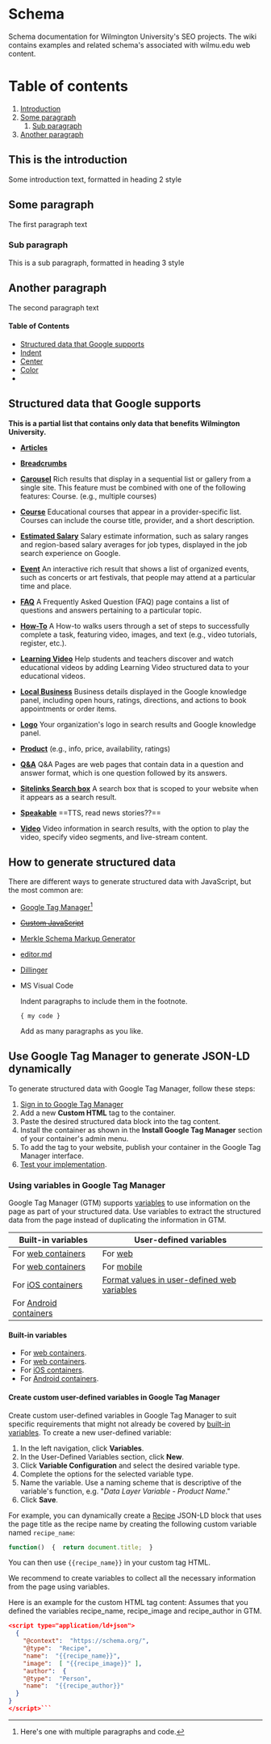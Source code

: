 # Schema
Schema documentation for Wilmington University's SEO projects. The wiki contains examples and related schema's associated with wilmu.edu web content.
# Table of contents
1. [Introduction](#introduction)
2. [Some paragraph](#paragraph1)
    1. [Sub paragraph](#subparagraph1)
3. [Another paragraph](#paragraph2)

## This is the introduction <a name="introduction"></a>
Some introduction text, formatted in heading 2 style

## Some paragraph <a name="paragraph1"></a>
The first paragraph text

### Sub paragraph <a name="subparagraph1"></a>
This is a sub paragraph, formatted in heading 3 style

## Another paragraph <a name="paragraph2"></a>
The second paragraph text
#### Table of Contents

- [Structured data that Google supports](#underline)
- [Indent](#indent)
- [Center](#center)
- [Color](#color)
- 
## Structured data that Google supports 
**This is a partial list that contains only data that benefits Wilmington University.**
- **[Articles](https://developers.google.com/search/docs/appearance/structured-data/article)**
- **[Breadcrumbs](https://developers.google.com/search/docs/appearance/structured-data/breadcrumb)**
- **[Carousel](https://developers.google.com/search/docs/appearance/structured-data/carousel)**
Rich results that display in a sequential list or gallery from a single site. This feature must be combined with one of the following features: Course. (e.g., multiple courses)

- **[Course](https://developers.google.com/search/docs/appearance/structured-data/course)**
Educational courses that appear in a provider-specific list. Courses can include the course title, provider, and a short description.
- **[Estimated Salary](https://developers.google.com/search/docs/appearance/structured-data/estimated-salary)**
Salary estimate information, such as salary ranges and region-based salary averages for job types, displayed in the job search experience on Google.
- **[Event](https://developers.google.com/search/docs/appearance/structured-data/event)**
An interactive rich result that shows a list of organized events, such as concerts or art festivals, that people may attend at a particular time and place.
- **[FAQ](https://developers.google.com/search/docs/appearance/structured-data/faqpage)**
A Frequently Asked Question (FAQ) page contains a list of questions and answers pertaining to a particular topic.
- **[How-To](https://developers.google.com/search/docs/appearance/structured-data/how-to)**
A How-to walks users through a set of steps to successfully complete a task, featuring video, images, and text (e.g., video tutorials, register, etc.).
- **[Learning Video](https://developers.google.com/search/docs/appearance/structured-data/learning-video)**
Help students and teachers discover and watch educational videos by adding Learning Video structured data to your educational videos.
- **[Local Business](https://developers.google.com/search/docs/appearance/structured-data/local-business)**
Business details displayed in the Google knowledge panel, including open hours, ratings, directions, and actions to book appointments or order items.
- **[Logo](https://developers.google.com/search/docs/appearance/structured-data/logo)**
Your organization's logo in search results and Google knowledge panel.
- **[Product](https://developers.google.com/search/docs/appearance/structured-data/product)**
(e.g., info, price, availability, ratings)
- **[Q&A](https://developers.google.com/search/docs/appearance/structured-data/qapage)**
Q&A Pages are web pages that contain data in a question and answer format, which is one question followed by its answers.
- **[Sitelinks Search box](https://developers.google.com/search/docs/appearance/structured-data/sitelinks-searchbox)**
A search box that is scoped to your website when it appears as a search result.
- **[Speakable](https://developers.google.com/search/docs/appearance/structured-data/speakable)**
==TTS, read news stories??==
- **[Video](https://developers.google.com/search/docs/appearance/structured-data/video)**
Video information in search results, with the option to play the video, specify video segments, and live-stream content.

## How to generate structured data

There are different ways to generate structured data with JavaScript, but the most common are:

- [Google Tag Manager](https://developers.google.com/search/docs/appearance/structured-data/generate-structured-data-with-javascript#use-google-tag-manager)[^bignote]
- ~~[Custom JavaScript](https://developers.google.com/search/docs/appearance/structured-data/generate-structured-data-with-javascript#custom-javascript)~~
- [Merkle Schema Markup Generator](https://technicalseo.com/tools/schema-markup-generator/)
- [editor.md](https://pandao.github.io/editor.md/en.html)
- [Dillinger](https://dillinger.io/)
- MS Visual Code
  [^bignote]: Here's one with multiple paragraphs and code.

    Indent paragraphs to include them in the footnote.

    `{ my code }`

    Add as many paragraphs as you like.
## Use Google Tag Manager to generate JSON-LD dynamically

To generate structured data with Google Tag Manager, follow these steps:

1.  [Sign in to Google Tag Manager](https://tagmanager.google.com/)
2.  Add a new **Custom HTML** tag to the container.
3.  Paste the desired structured data block into the tag content.
4.  Install the container as shown in the **Install Google Tag Manager** section of your container's admin menu.
5.  To add the tag to your website, publish your container in the Google Tag Manager interface.
6.  [Test your implementation](https://developers.google.com/search/docs/appearance/structured-data/generate-structured-data-with-javascript#testing).

### Using variables in Google Tag Manager

Google Tag Manager (GTM) supports [variables](https://support.google.com/tagmanager/topic/7683268?ref_topic=3441647) to use information on the page as part of your structured data. 
Use variables to extract the structured data from the page instead of duplicating the information in GTM. 

| Built-in variables                                                                                     | User-defined variables                                                                                                      |
| ------------------------------------------------------------------------------------------------------ | --------------------------------------------------------------------------------------------------------------------------- |
| For [web containers](https://support.google.com/tagmanager/answer/7182738?hl=en&ref_topic=7182737)     | For [web](https://support.google.com/tagmanager/answer/7683362?hl=en&ref_topic=9125128)                                     |
| For [web containers](https://support.google.com/tagmanager/answer/7182738?hl=en&ref_topic=7182737)     | For [mobile](https://support.google.com/tagmanager/answer/7683157?hl=en&ref_topic=9125128)                                  |
| For [iOS containers](https://support.google.com/tagmanager/answer/7182836?hl=en&ref_topic=7182737)     | [Format values in user-defined web variables](https://support.google.com/tagmanager/answer/9121006?hl=en&ref_topic=9125128) |
| For [Android containers](https://support.google.com/tagmanager/answer/7182414?hl=en&ref_topic=7182737) |                                                                                                                             |
#### Built-in variables
-  For [web containers](https://support.google.com/tagmanager/answer/7182738?hl=en&ref_topic=7182737).
- For [web containers](https://support.google.com/tagmanager/answer/7182738?hl=en&ref_topic=7182737).
- For [iOS containers](https://support.google.com/tagmanager/answer/7182836?hl=en&ref_topic=7182737).
- For [Android containers](https://support.google.com/tagmanager/answer/7182414?hl=en&ref_topic=7182737).

#### Create custom user-defined variables in Google Tag Manager
Create custom user-defined variables in Google Tag Manager to suit specific requirements that might not already be covered by [built-in variables](https://support.google.com/tagmanager/topic/7182737).
To create a new user-defined variable:
1.  In the left navigation, click **Variables**.
2.  In the User-Defined Variables section, click **New**.
3.  Click **Variable Configuration** and select the desired variable type. 
4.  Complete the options for the selected variable type.
5.  Name the variable. Use a naming scheme that is descriptive of the variable's function, e.g. "_Data Layer Variable - Product Name_."
6.  Click **Save**.

For example, you can dynamically create a [Recipe](https://developers.google.com/search/docs/appearance/structured-data/recipe) JSON-LD block that uses the page title as the recipe name by creating the following custom variable named `recipe_name`:

```javascript
function()  {  return document.title;  }
```

You can then use `{{recipe_name}}` in your custom tag HTML.

We recommend to create variables to collect all the necessary information from the page using variables.

Here is an example for the custom HTML tag content:
Assumes that you defined the variables recipe_name, recipe_image and recipe_author in GTM.
```json
<script type="application/ld+json">  
  {  
    "@context":  "https://schema.org/",  
    "@type":  "Recipe",  
    "name":  "{{recipe_name}}",  
    "image":  [ "{{recipe_image}}" ],  
    "author":  {  
    "@type":  "Person",  
    "name":  "{{recipe_author}}"  
  }  
}  
</script>```